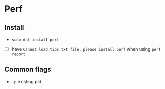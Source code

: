 # Perf

## Install

- `sudo dnf install perf`
- [ ] have `Cannot load tips.txt file, please install perf` when using `perf report`

## Common flags

- `-p`  existing pid
